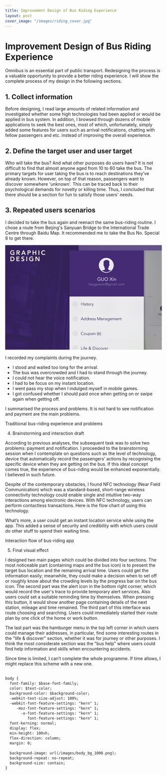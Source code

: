 ```yaml
---
title: Improvement Design of Bus Riding Experience
layout: post
cover_image: "/images/riding_cover.jpg"
---
```


# Improvement Design of Bus Riding Experience

Omnibus is an essential part of public transport. Redesigning the process is a valuable opportunity to provide a better riding experience. I will show the complete process of my design in the following sections.

## 1. Collect information

Before designing, I read large amounts of related information and investigated whether some high technologies had been applied or would be applied in bus system. In addition, I browsed through dozens of mobile applications to seek the best ones, most of which, unfortunately, simply added some features for users such as arrival notifications, chatting with fellow passengers and etc. instead of improving the overall experience.


## 2. Define the target user and user target

Who will take the bus? And what other purposes do users have? It is not difficult to find that almost anyone aged from 10 to 60 take the bus. The primary targets for user taking the bus is to reach destinations they’ve already known. However, on top of that reason, passengers want to discover somewhere 'unknown'. This can be traced back to their psychological demands for novelty or killing time. Thus, I concluded that there should be a section for fun to satisfy those users' needs.


## 3. Repeated users scenarios

I decided to take the bus again and reenact the same bus-riding routine. I chose a route from Beijing's Sanyuan Bridge to the International Trade Centre through Baidu Map. It recommended me to take the Bus No. Special 8 to get there. 

![Recommended route from Baidu Map](/images/riding_cover.jpg "Recommended route from Baidu Map")



I recorded my complaints during the journey.

- I stood and waited too long for the arrival.
- The bus was overcrowded and I had to stand through the journey.
- I could not hear the voice notification.
- I had to be focus on my instant location.
- I went pass my stop when I indulged myself in mobile games.
- I got confused whether I should paid once when getting on or swipe again when getting off. 

I summarised the process and problems. It is not hard to see notification and payment are the main problems.


Traditional bus-riding experience and problems


4. Brainstorming and interaction draft

According to previous analyses, the subsequent task was to solve two problems: payment and notification. I proceeded to the brainstorming session when I contemplate on questions such as the level of technology, device that automatically record the passengers’ actions by recognising the specific device when they are getting on the bus. If this ideal concept comes true, the experience of bus-riding would be enhanced exponentially. I believed in such future.

Despite of the contemporary obstacles, I found NFC technology (Near Field Communication)  which was a standard-based, short-range wireless connectivity technology could enable single and intuitive two-way interactions among electronic devices. With NFC technology, users can perform contactless transactions. Here is the flow chart of using this technology.

What’s more,  a user could get an instant location service while using the app. This added a sense of security and credibility with which users could do other stuff to spend their waiting time.


Interaction flow of bus-riding app



5. Final visual effect

I designed two main pages which could be divided into four sections. The most noticeable part (containing maps and the bus icon) is to present the target bus location and the remaining arrival time. Users could get the information easily; meanwhile, they could make a decision when to set off or roughly know about the crowding levels by the progress bar on the bus icon. The second part was the alert icon in the bottom right corner, which would record the user's trace to provide temporary alert services. Also users could set a suitable reminding time by themselves. When pressing this button, it would show another page containing details of the next station, mileage and time remained. The third part of this interface was route choosing and searching. Users could immediately started their route plan by one click of the home or work button. 

The last part was the hamburger menu in the top left corner in which users could manage their addresses, in particular, find some interesting routes in the "life & discover" section, whether it was for journey or other purposes. I think the most considerate section was the "bus help" where users could find help information and skills when encountering accidents.



Since time is limited, I can’t complete the whole programme. If time allows, I might replace this scheme with a new one. 




```

body {
  font-family: $base-font-family;
  color: $text-color;
  background-color: $background-color;
  -webkit-text-size-adjust: 100%;
  -webkit-font-feature-settings: "kern" 1;
     -moz-font-feature-settings: "kern" 1;
       -o-font-feature-settings: "kern" 1;
          font-feature-settings: "kern" 1;
  font-kerning: normal;
  display: flex;
  min-height: 100vh;
  flex-direction: column;
  margin: 0;

  background-image: url(/images/body_bg_1000.png);
  background-repeat: no-repeat;
  background-size: contain;
}
```
